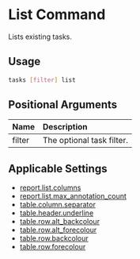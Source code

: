 # List Command

Lists existing tasks.

## Usage

```bash
tasks [filter] list
```

## Positional Arguments

|Name  |Description              |
|:-----|:------------------------|
|filter|The optional task filter.|

## Applicable Settings

* [report.list.columns](settings.md#reportlistcolumns)
* [report.list.max_annotation_count](settings.md#reportlistmax_annotation_count)
* [table.column.separator](settings.md#tablecolumnseparator)
* [table.header.underline](settings.md#tableheaderunderline)
* [table.row.alt_backcolour](settings.md#tablerowalt_backcolour)
* [table.row.alt_forecolour](settings.md#tablerowalt_forecolour)
* [table.row.backcolour](settings.md#tablerowbackcolour)
* [table.row.forecolour](settings.md#tablerowforecolour)
